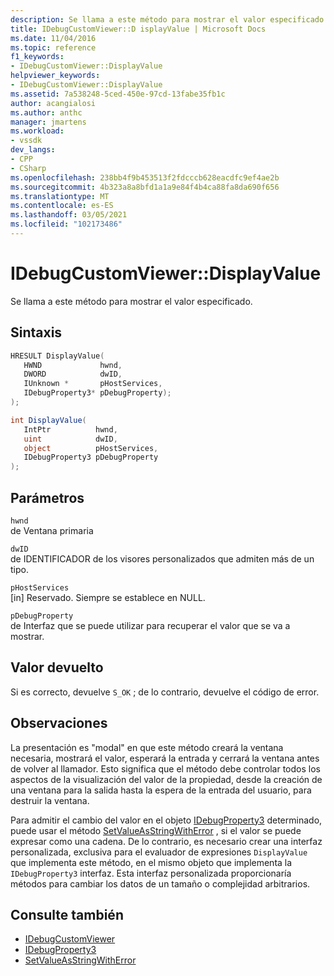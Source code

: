 ```yaml
---
description: Se llama a este método para mostrar el valor especificado.
title: IDebugCustomViewer::D isplayValue | Microsoft Docs
ms.date: 11/04/2016
ms.topic: reference
f1_keywords:
- IDebugCustomViewer::DisplayValue
helpviewer_keywords:
- IDebugCustomViewer::DisplayValue
ms.assetid: 7a538248-5ced-450e-97cd-13fabe35fb1c
author: acangialosi
ms.author: anthc
manager: jmartens
ms.workload:
- vssdk
dev_langs:
- CPP
- CSharp
ms.openlocfilehash: 238bb4f9b453513f2fdcccb628eacdfc9ef4ae2b
ms.sourcegitcommit: 4b323a8a8bfd1a1a9e84f4b4ca88fa8da690f656
ms.translationtype: MT
ms.contentlocale: es-ES
ms.lasthandoff: 03/05/2021
ms.locfileid: "102173486"
---
```

# <a name="idebugcustomviewerdisplayvalue"></a>IDebugCustomViewer::DisplayValue
Se llama a este método para mostrar el valor especificado.

## <a name="syntax"></a>Sintaxis

```cpp
HRESULT DisplayValue(
   HWND             hwnd,
   DWORD            dwID,
   IUnknown *       pHostServices,
   IDebugProperty3* pDebugProperty);
);
```

```csharp
int DisplayValue(
   IntPtr          hwnd,
   uint            dwID,
   object          pHostServices,
   IDebugProperty3 pDebugProperty
);
```

## <a name="parameters"></a>Parámetros
`hwnd`\
de Ventana primaria

`dwID`\
de IDENTIFICADOR de los visores personalizados que admiten más de un tipo.

`pHostServices`\
[in] Reservado. Siempre se establece en NULL.

`pDebugProperty`\
de Interfaz que se puede utilizar para recuperar el valor que se va a mostrar.

## <a name="return-value"></a>Valor devuelto
 Si es correcto, devuelve `S_OK` ; de lo contrario, devuelve el código de error.

## <a name="remarks"></a>Observaciones
 La presentación es "modal" en que este método creará la ventana necesaria, mostrará el valor, esperará la entrada y cerrará la ventana antes de volver al llamador. Esto significa que el método debe controlar todos los aspectos de la visualización del valor de la propiedad, desde la creación de una ventana para la salida hasta la espera de la entrada del usuario, para destruir la ventana.

 Para admitir el cambio del valor en el objeto [IDebugProperty3](../../../extensibility/debugger/reference/idebugproperty3.md) determinado, puede usar el método [SetValueAsStringWithError](../../../extensibility/debugger/reference/idebugproperty3-setvalueasstringwitherror.md) , si el valor se puede expresar como una cadena. De lo contrario, es necesario crear una interfaz personalizada, exclusiva para el evaluador de expresiones `DisplayValue` que implementa este método, en el mismo objeto que implementa la `IDebugProperty3` interfaz. Esta interfaz personalizada proporcionaría métodos para cambiar los datos de un tamaño o complejidad arbitrarios.

## <a name="see-also"></a>Consulte también
- [IDebugCustomViewer](../../../extensibility/debugger/reference/idebugcustomviewer.md)
- [IDebugProperty3](../../../extensibility/debugger/reference/idebugproperty3.md)
- [SetValueAsStringWithError](../../../extensibility/debugger/reference/idebugproperty3-setvalueasstringwitherror.md)
